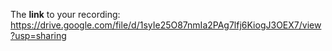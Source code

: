 The **link** to your recording: 
https://drive.google.com/file/d/1syIe25O87nmIa2PAg7lfj6KiogJ3OEX7/view?usp=sharing

